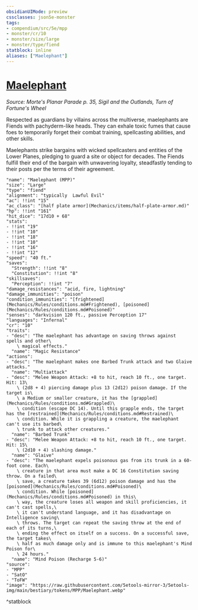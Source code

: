 ```yaml
---
obsidianUIMode: preview
cssclasses: json5e-monster
tags:
- compendium/src/5e/mpp
- monster/cr/10
- monster/size/large
- monster/type/fiend
statblock: inline
aliases: ["Maelephant"]
---
```

# [Maelephant](Mechanics\bestiary\fiend/maelephant-mpp.md)
*Source: Morte's Planar Parade p. 35, Sigil and the Outlands, Turn of Fortune's Wheel*  

Respected as guardians by villains across the multiverse, maelephants are Fiends with pachyderm-like heads. They can exhale toxic fumes that cause foes to temporarily forget their combat training, spellcasting abilities, and other skills.

Maelephants strike bargains with wicked spellcasters and entities of the Lower Planes, pledging to guard a site or object for decades. The Fiends fulfill their end of the bargain with unwavering loyalty, steadfastly tending to their posts per the terms of their agreement.

```statblock
"name": "Maelephant (MPP)"
"size": "Large"
"type": "fiend"
"alignment": "typically  Lawful Evil"
"ac": !!int "15"
"ac_class": "[half plate armor](Mechanics/items/half-plate-armor.md)"
"hp": !!int "161"
"hit_dice": "17d10 + 68"
"stats":
- !!int "19"
- !!int "10"
- !!int "18"
- !!int "10"
- !!int "16"
- !!int "12"
"speed": "40 ft."
"saves":
  "Strength": !!int "8"
  "Constitution": !!int "8"
"skillsaves":
  "Perception": !!int "7"
"damage_resistances": "acid, fire, lightning"
"damage_immunities": "poison"
"condition_immunities": "[frightened](Mechanics/Rules/conditions.md#Frightened), [poisoned](Mechanics/Rules/conditions.md#Poisoned)"
"senses": "darkvision 120 ft., passive Perception 17"
"languages": "Infernal"
"cr": "10"
"traits":
- "desc": "The maelephant has advantage on saving throws against spells and other\
    \ magical effects."
  "name": "Magic Resistance"
"actions":
- "desc": "The maelephant makes one Barbed Trunk attack and two Glaive attacks."
  "name": "Multiattack"
- "desc": "Melee Weapon Attack: +8 to hit, reach 10 ft., one target. Hit: 13\
    \ (2d8 + 4) piercing damage plus 13 (2d12) poison damage. If the target is\
    \ a Medium or smaller creature, it has the [grappled](Mechanics/Rules/conditions.md#Grappled)\
    \ condition (escape DC 14). Until this grapple ends, the target has the [restrained](Mechanics/Rules/conditions.md#Restrained)\
    \ condition. While it is grappling a creature, the maelephant can't use its barbed\
    \ trunk to attack other creatures."
  "name": "Barbed Trunk"
- "desc": "Melee Weapon Attack: +8 to hit, reach 10 ft., one target. Hit: 15\
    \ (2d10 + 4) slashing damage."
  "name": "Glaive"
- "desc": "The maelephant expels poisonous gas from its trunk in a 60-foot cone. Each\
    \ creature in that area must make a DC 16 Constitution saving throw. On a failed\
    \ save, a creature takes 39 (6d12) poison damage and has the [poisoned](Mechanics/Rules/conditions.md#Poisoned)\
    \ condition. While [poisoned](Mechanics/Rules/conditions.md#Poisoned) in this\
    \ way, the creature loses all weapon and skill proficiencies, it can't cast spells,\
    \ it can't understand language, and it has disadvantage on Intelligence saving\
    \ throws. The target can repeat the saving throw at the end of each of its turns,\
    \ ending the effect on itself on a success. On a successful save, the target takes\
    \ half as much damage only and is immune to this maelephant's Mind Poison for\
    \ 24 hours."
  "name": "Mind Poison (Recharge 5-6)"
"source":
- "MPP"
- "SatO"
- "ToFW"
"image": "https://raw.githubusercontent.com/5etools-mirror-3/5etools-img/main/bestiary/tokens/MPP/Maelephant.webp"
```
^statblock